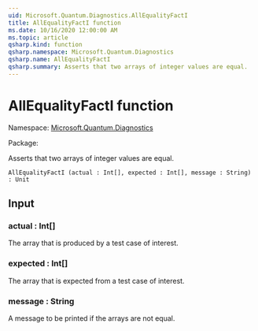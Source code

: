 ```yaml
---
uid: Microsoft.Quantum.Diagnostics.AllEqualityFactI
title: AllEqualityFactI function
ms.date: 10/16/2020 12:00:00 AM
ms.topic: article
qsharp.kind: function
qsharp.namespace: Microsoft.Quantum.Diagnostics
qsharp.name: AllEqualityFactI
qsharp.summary: Asserts that two arrays of integer values are equal.
---
```


# AllEqualityFactI function

Namespace: [Microsoft.Quantum.Diagnostics](xref:Microsoft.Quantum.Diagnostics)

Package: [](https://nuget.org/packages/)


Asserts that two arrays of integer values are equal.

```Q#
AllEqualityFactI (actual : Int[], expected : Int[], message : String) : Unit
```


## Input

### actual : Int[]

The array that is produced by a test case of interest.


### expected : Int[]

The array that is expected from a test case of interest.


### message : String

A message to be printed if the arrays are not equal.

